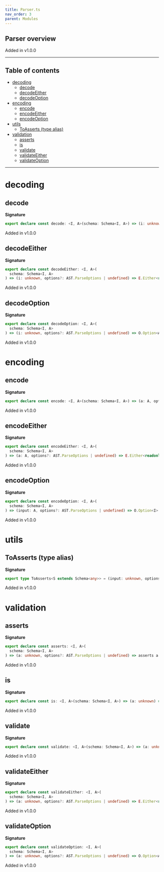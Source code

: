 ```yaml
---
title: Parser.ts
nav_order: 3
parent: Modules
---
```


## Parser overview

Added in v1.0.0

---

<h2 class="text-delta">Table of contents</h2>

- [decoding](#decoding)
  - [decode](#decode)
  - [decodeEither](#decodeeither)
  - [decodeOption](#decodeoption)
- [encoding](#encoding)
  - [encode](#encode)
  - [encodeEither](#encodeeither)
  - [encodeOption](#encodeoption)
- [utils](#utils)
  - [ToAsserts (type alias)](#toasserts-type-alias)
- [validation](#validation)
  - [asserts](#asserts)
  - [is](#is)
  - [validate](#validate)
  - [validateEither](#validateeither)
  - [validateOption](#validateoption)

---

# decoding

## decode

**Signature**

```ts
export declare const decode: <I, A>(schema: Schema<I, A>) => (i: unknown, options?: AST.ParseOptions | undefined) => A
```

Added in v1.0.0

## decodeEither

**Signature**

```ts
export declare const decodeEither: <I, A>(
  schema: Schema<I, A>
) => (i: unknown, options?: AST.ParseOptions | undefined) => E.Either<readonly [PR.ParseError, ...PR.ParseError[]], A>
```

Added in v1.0.0

## decodeOption

**Signature**

```ts
export declare const decodeOption: <I, A>(
  schema: Schema<I, A>
) => (i: unknown, options?: AST.ParseOptions | undefined) => O.Option<A>
```

Added in v1.0.0

# encoding

## encode

**Signature**

```ts
export declare const encode: <I, A>(schema: Schema<I, A>) => (a: A, options?: AST.ParseOptions | undefined) => I
```

Added in v1.0.0

## encodeEither

**Signature**

```ts
export declare const encodeEither: <I, A>(
  schema: Schema<I, A>
) => (a: A, options?: AST.ParseOptions | undefined) => E.Either<readonly [PR.ParseError, ...PR.ParseError[]], I>
```

Added in v1.0.0

## encodeOption

**Signature**

```ts
export declare const encodeOption: <I, A>(
  schema: Schema<I, A>
) => (input: A, options?: AST.ParseOptions | undefined) => O.Option<I>
```

Added in v1.0.0

# utils

## ToAsserts (type alias)

**Signature**

```ts
export type ToAsserts<S extends Schema<any>> = (input: unknown, options?: ParseOptions) => asserts input is To<S>
```

Added in v1.0.0

# validation

## asserts

**Signature**

```ts
export declare const asserts: <I, A>(
  schema: Schema<I, A>
) => (a: unknown, options?: AST.ParseOptions | undefined) => asserts a is A
```

Added in v1.0.0

## is

**Signature**

```ts
export declare const is: <I, A>(schema: Schema<I, A>) => (a: unknown) => a is A
```

Added in v1.0.0

## validate

**Signature**

```ts
export declare const validate: <I, A>(schema: Schema<I, A>) => (a: unknown, options?: AST.ParseOptions | undefined) => A
```

Added in v1.0.0

## validateEither

**Signature**

```ts
export declare const validateEither: <I, A>(
  schema: Schema<I, A>
) => (a: unknown, options?: AST.ParseOptions | undefined) => E.Either<readonly [PR.ParseError, ...PR.ParseError[]], A>
```

Added in v1.0.0

## validateOption

**Signature**

```ts
export declare const validateOption: <I, A>(
  schema: Schema<I, A>
) => (a: unknown, options?: AST.ParseOptions | undefined) => O.Option<A>
```

Added in v1.0.0
